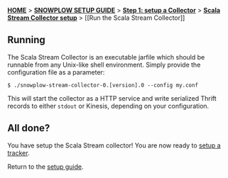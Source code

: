 [**HOME**](Home) > [**SNOWPLOW SETUP GUIDE**](Setting-up-Snowplow) > [**Step 1: setup a Collector**](Setting-up-a-Collector) > [**Scala Stream Collector setup**](setting-up-the-Scala-Stream-Collector) > [[Run the Scala Stream Collector]]

## Running

The Scala Stream Collector is an executable jarfile which should be runnable from any Unix-like shell environment. Simply provide the configuration file as a parameter:

    $ ./snowplow-stream-collector-0.[version].0 --config my.conf

This will start the collector as a HTTP service and write serialized Thrift records to either `stdout` or Kinesis, depending on your configuration.

## All done?

You have setup the Scala Stream collector! You are now ready to [setup a tracker](Setting-up-a-Tracker).

Return to the [setup guide](Setting-up-Snowplow).
